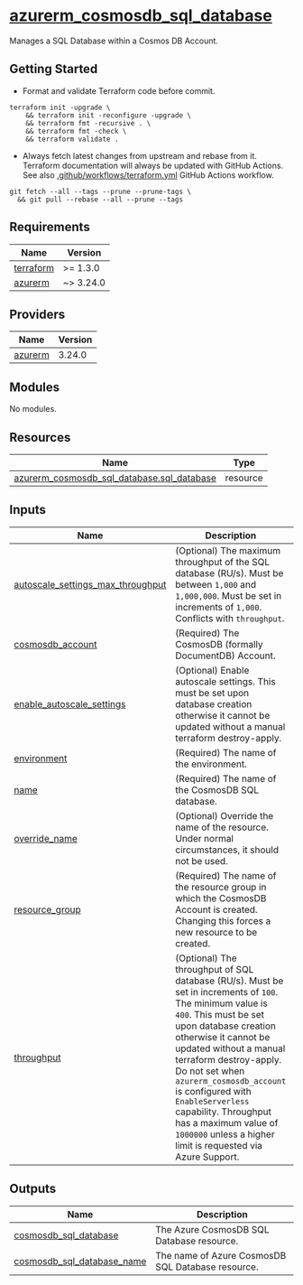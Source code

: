 # [azurerm_cosmosdb_sql_database][1]

Manages a SQL Database within a Cosmos DB Account.

## Getting Started

- Format and validate Terraform code before commit.

```shell
terraform init -upgrade \
    && terraform init -reconfigure -upgrade \
    && terraform fmt -recursive . \
    && terraform fmt -check \
    && terraform validate .
```

- Always fetch latest changes from upstream and rebase from it. Terraform documentation will always be updated with GitHub Actions. See also [.github/workflows/terraform.yml](.github/workflows/terraform.yml) GitHub Actions workflow.

```shell
git fetch --all --tags --prune --prune-tags \
  && git pull --rebase --all --prune --tags
```

<!-- BEGIN_TF_DOCS -->
## Requirements

| Name | Version |
|------|---------|
| <a name="requirement_terraform"></a> [terraform](#requirement\_terraform) | >= 1.3.0 |
| <a name="requirement_azurerm"></a> [azurerm](#requirement\_azurerm) | ~> 3.24.0 |

## Providers

| Name | Version |
|------|---------|
| <a name="provider_azurerm"></a> [azurerm](#provider\_azurerm) | 3.24.0 |

## Modules

No modules.

## Resources

| Name | Type |
|------|------|
| [azurerm_cosmosdb_sql_database.sql_database](https://registry.terraform.io/providers/hashicorp/azurerm/latest/docs/resources/cosmosdb_sql_database) | resource |

## Inputs

| Name | Description | Type | Default | Required |
|------|-------------|------|---------|:--------:|
| <a name="input_autoscale_settings_max_throughput"></a> [autoscale\_settings\_max\_throughput](#input\_autoscale\_settings\_max\_throughput) | (Optional) The maximum throughput of the SQL database (RU/s). Must be between `1,000` and `1,000,000`. Must be set in increments of `1,000`. Conflicts with `throughput`. | `number` | `"1000"` | no |
| <a name="input_cosmosdb_account"></a> [cosmosdb\_account](#input\_cosmosdb\_account) | (Required) The CosmosDB (formally DocumentDB) Account. | `any` | n/a | yes |
| <a name="input_enable_autoscale_settings"></a> [enable\_autoscale\_settings](#input\_enable\_autoscale\_settings) | (Optional) Enable autoscale settings. This must be set upon database creation otherwise it cannot be updated without a manual terraform destroy-apply. | `bool` | `false` | no |
| <a name="input_environment"></a> [environment](#input\_environment) | (Required) The name of the environment. | `string` | n/a | yes |
| <a name="input_name"></a> [name](#input\_name) | (Required) The name of the CosmosDB SQL database. | `string` | n/a | yes |
| <a name="input_override_name"></a> [override\_name](#input\_override\_name) | (Optional) Override the name of the resource. Under normal circumstances, it should not be used. | `string` | `""` | no |
| <a name="input_resource_group"></a> [resource\_group](#input\_resource\_group) | (Required) The name of the resource group in which the CosmosDB Account is created. Changing this forces a new resource to be created. | `any` | n/a | yes |
| <a name="input_throughput"></a> [throughput](#input\_throughput) | (Optional) The throughput of SQL database (RU/s). Must be set in increments of `100`. The minimum value is `400`. This must be set upon database creation otherwise it cannot be updated without a manual terraform destroy-apply. Do not set when `azurerm_cosmosdb_account` is configured with `EnableServerless` capability. Throughput has a maximum value of `1000000` unless a higher limit is requested via Azure Support. | `number` | `400` | no |

## Outputs

| Name | Description |
|------|-------------|
| <a name="output_cosmosdb_sql_database"></a> [cosmosdb\_sql\_database](#output\_cosmosdb\_sql\_database) | The Azure CosmosDB SQL Database resource. |
| <a name="output_cosmosdb_sql_database_name"></a> [cosmosdb\_sql\_database\_name](#output\_cosmosdb\_sql\_database\_name) | The name of Azure CosmosDB SQL Database resource. |
<!-- END_TF_DOCS -->

[1]: https://registry.terraform.io/providers/hashicorp/azurerm/latest/docs/resources/cosmosdb_sql_database
